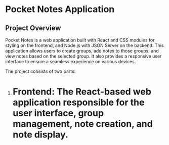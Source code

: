 # Pocket Notes Application

## Project Overview
   Pocket Notes is a web application built with React and CSS modules for styling on the frontend, and Node.js with JSON Server on the backend. This application allows users to create groups, add notes to those groups, and view notes based on the selected group. It also provides a responsive user interface to ensure a seamless experience on various devices.

The project consists of two parts:
1. # Frontend: The React-based web application responsible for the user interface, group management, note creation, and note display.
